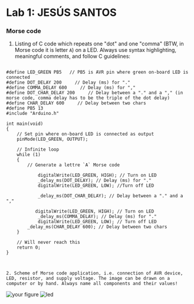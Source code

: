 # Lab 1: JESÚS SANTOS

### Morse code

1. Listing of C code which repeats one "dot" and one "comma" (BTW, in Morse code it is letter `A`) on a LED. Always use syntax highlighting, meaningful comments, and follow C guidelines:
```

#define LED_GREEN PB5   // PB5 is AVR pin where green on-board LED is connected
#define DOT_DELAY 200     // Delay (ms) for "."
#define COMMA_DELAY 600     // Delay (ms) for ","
#define DOT_CHAR_DELAY 200     // Delay between a "." and a "," (in morse code, comma delay has to be the triple of the dot delay)
#define CHAR_DELAY 600     // Delay between two chars
#define PB5 13
#include "Arduino.h"

int main(void)
{
    // Set pin where on-board LED is connected as output
    pinMode(LED_GREEN, OUTPUT);

    // Infinite loop
    while (1)
    {
        // Generate a lettre `A` Morse code

            digitalWrite(LED_GREEN, HIGH); // Turn on LED
    		_delay_ms(DOT_DELAY); // Delay (ms) for "."
    		digitalWrite(LED_GREEN, LOW); //Turn off LED

        	_delay_ms(DOT_CHAR_DELAY); // Delay between a "." and a ","

		   digitalWrite(LED_GREEN, HIGH); // Turn on LED
    		_delay_ms(COMMA_DELAY); // Delay (ms) for "."
    		digitalWrite(LED_GREEN, LOW); // Turn off LED
        _delay_ms(CHAR_DELAY 600); // Delay between two chars
    }

    // Will never reach this
    return 0;
}



2. Scheme of Morse code application, i.e. connection of AVR device, LED, resistor, and supply voltage. The image can be drawn on a computer or by hand. Always name all components and their values!
```

   ![your figure](![led](https://user-images.githubusercontent.com/63504192/193686145-89fc51d1-c107-4e0f-8b9b-5f02bca9ee53.jpg)
)
![led](https://user-images.githubusercontent.com/63504192/193686431-66d16e93-f0a5-437d-94a2-e172883a2ba7.jpg)

